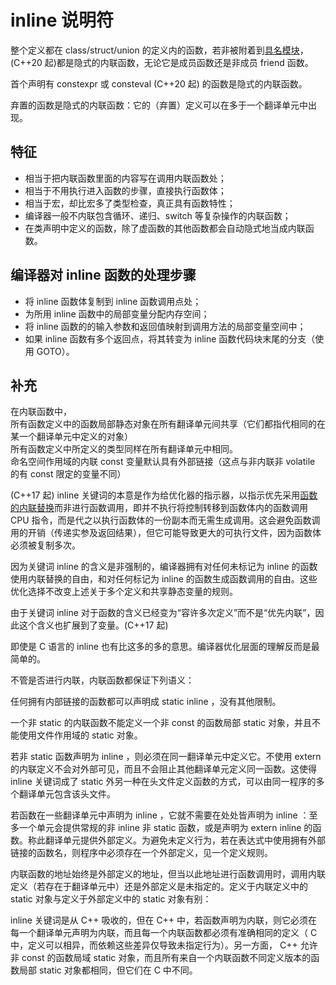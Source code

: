 # inline 说明符
整个定义都在 class/struct/union 的定义内的函数，若非被附着到[具名模块](https://zh.cppreference.com/w/cpp/language/modules#.E6.A8.A1.E5.9D.97.E5.A3.B0.E6.98.8E)， (C++20 起)都是隐式的内联函数，无论它是成员函数还是非成员 friend 函数。

首个声明有 constexpr 或 consteval (C++20 起) 的函数是隐式的内联函数。

弃置的函数是隐式的内联函数：它的（弃置）定义可以在多于一个翻译单元中出现。

## 特征
- 相当于把内联函数里面的内容写在调用内联函数处；
- 相当于不用执行进入函数的步骤，直接执行函数体；
- 相当于宏，却比宏多了类型检查，真正具有函数特性；
- 编译器一般不内联包含循环、递归、switch 等复杂操作的内联函数；
- 在类声明中定义的函数，除了虚函数的其他函数都会自动隐式地当成内联函数。

## 编译器对 inline 函数的处理步骤
- 将 inline 函数体复制到 inline 函数调用点处；
- 为所用 inline 函数中的局部变量分配内存空间；
- 将 inline 函数的的输入参数和返回值映射到调用方法的局部变量空间中；
- 如果 inline 函数有多个返回点，将其转变为 inline 函数代码块末尾的分支（使用 GOTO）。

## 补充
在内联函数中，  
所有函数定义中的函数局部静态对象在所有翻译单元间共享（它们都指代相同的在某一个翻译单元中定义的对象）  
所有函数定义中所定义的类型同样在所有翻译单元中相同。  
命名空间作用域的内联 const 变量默认具有外部链接（这点与非内联非 volatile 的有 const 限定的变量不同）  

(C++17 起)
inline 关键词的本意是作为给优化器的指示器，以指示优先采用[函数的内联替换](https://en.wikipedia.org/wiki/Inline_expansion)而非进行函数调用，即并不执行将控制转移到函数体内的函数调用 CPU 指令，而是代之以执行函数体的一份副本而无需生成调用。这会避免函数调用的开销（传递实参及返回结果），但它可能导致更大的可执行文件，因为函数体必须被复制多次。

因为关键词 inline 的含义是非强制的，编译器拥有对任何未标记为 inline 的函数使用内联替换的自由，和对任何标记为 inline 的函数生成函数调用的自由。这些优化选择不改变上述关于多个定义和共享静态变量的规则。

由于关键词 inline 对于函数的含义已经变为“容许多次定义”而不是“优先内联”，因此这个含义也扩展到了变量。(C++17 起)

即使是 C 语言的 inline 也有比这多的多的意思。编译器优化层面的理解反而是最简单的。

不管是否进行内联，内联函数都保证下列语义：

任何拥有内部链接的函数都可以声明成 static inline ，没有其他限制。

一个非 static 的内联函数不能定义一个非 const 的函数局部 static 对象，并且不能使用文件作用域的 static 对象。

若非 static 函数声明为 inline ，则必须在同一翻译单元中定义它。不使用 extern 的内联定义不会对外部可见，而且不会阻止其他翻译单元定义同一函数。这使得 inline 关键词成了 static 外另一种在头文件定义函数的方式，可以由同一程序的多个翻译单元包含该头文件。

若函数在一些翻译单元中声明为 inline ，它就不需要在处处皆声明为 inline ：至多一个单元会提供常规的非 inline 非 static 函数，或是声明为 extern inline 的函数。称此翻译单元提供外部定义。为避免未定义行为，若在表达式中使用拥有外部链接的函数名，则程序中必须存在一个外部定义，见一个定义规则。

内联函数的地址始终是外部定义的地址，但当以此地址进行函数调用时，调用内联定义（若存在于翻译单元中）还是外部定义是未指定的。定义于内联定义中的 static 对象与定义于外部定义中的 static 对象有别：

inline 关键词是从 C++ 吸收的，但在 C++ 中，若函数声明为内联，则它必须在每一个翻译单元声明为内联，而且每一个内联函数都必须有准确相同的定义（ C 中，定义可以相异，而依赖这些差异仅导致未指定行为）。另一方面， C++ 允许非 const 的函数局域 static 对象，而且所有来自一个内联函数不同定义版本的函数局部 static 对象都相同，但它们在 C 中不同。

